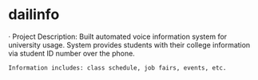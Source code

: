 # dailinfo
·	Project Description: Built automated voice information system for university usage. System provides students with their college information via student ID number over the phone.

	Information includes: class schedule, job fairs, events, etc.
